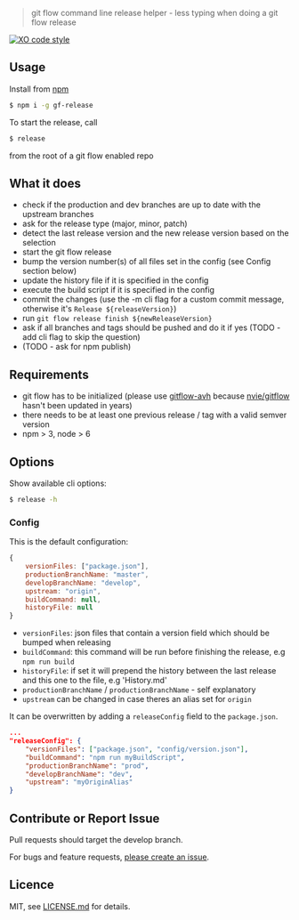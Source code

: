> git flow command line release helper - less typing when doing a git flow release

[![XO code style](https://img.shields.io/badge/code_style-XO-5ed9c7.svg)](https://github.com/sindresorhus/xo)

## Usage

Install from [npm](https://npmjs.com/release) 

```bash
$ npm i -g gf-release
```

To start the release, call 
```bash
$ release
```
from the root of a git flow enabled repo 

## What it does

- check if the production and dev branches are up to date with the upstream branches
- ask for the release type (major, minor, patch)
- detect the last release version and the new release version based on the selection
- start the git flow release
- bump the version number(s) of all files set in the config (see Config section below)
- update the history file if it is specified in the config
- execute the build script if it is specified in the config
- commit the changes (use the -m cli flag for a custom commit message, otherwise it's `Release ${releaseVersion}`)
- run `git flow release finish ${newReleaseVersion}` 
- ask if all branches and tags should be pushed and do it if yes (TODO - add cli flag to skip the question)
- (TODO - ask for npm publish)

## Requirements

- git flow has to be initialized (please use [gitflow-avh](https://github.com/petervanderdoes/gitflow-avh) because [nvie/gitflow](https://github.com/nvie/gitflow) hasn't been updated in years)
- there needs to be at least one previous release / tag with a valid semver version
- npm > 3, node > 6

## Options

Show available cli options:
```bash
$ release -h
```

### Config

This is the default configuration:

```js
{
    versionFiles: ["package.json"],
    productionBranchName: "master",
    developBranchName: "develop",
    upstream: "origin",
    buildCommand: null,
    historyFile: null
}
``` 
- `versionFiles`: json files that contain a version field which should be bumped when releasing
- `buildCommand`: this command will be run before finishing the release, e.g `npm run build`
- `historyFile`: if set it will prepend the history between the last release and this one to the file, e.g 'History.md'
- `productionBranchName`  / `productionBranchName` - self explanatory
- `upstream` can be changed in case theres an alias set for `origin` 

It can be overwritten by adding a `releaseConfig` field to the `package.json`.

```json
...
"releaseConfig": {
    "versionFiles": ["package.json", "config/version.json"],
    "buildCommand": "npm run myBuildScript",
    "productionBranchName": "prod",
    "developBranchName": "dev",
    "upstream": "myOriginAlias"
}
```

## Contribute or Report Issue

Pull requests should target the develop branch.

For bugs and feature requests, [please create an issue][10].

[10]: https://github.com/stbaer/gf-release/issues

## Licence

MIT, see [LICENSE.md](https://github.com/stbaer/gf-release/blob/master/LICENSE.md) for details.
